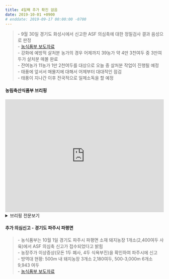 ```yaml
---
title: 4일째 추가 확진 없음
date: 2019-10-01 +0900
# enddate: 2019-09-17 00:00:00 -0700
---
```

> \- 9월 30일 경기도 화성시에서 신고한 ASF 의심축에 대한 정밀검사 결과 음성으로 판정  
> \- [농식품부 보도자료](http://www.mafra.go.kr/FMD-AI/2095/subview.do?enc=Zm5jdDF8QEB8JTJGYmJzJTJGRk1ELUFJJTJGMzU0JTJGMzIxNTI5JTJGYXJ0Y2xWaWV3LmRvJTNGcmdzRW5kZGVTdHIlM0QlMjZiYnNPcGVuV3JkU2VxJTNEJTI2cGFnZSUzRDElMjZyb3clM0QxMCUyNnBhc3N3b3JkJTNEJTI2cmdzQmduZGVTdHIlM0QlMjZiYnNDbFNlcSUzRCUyNnNyY2hDb2x1bW4lM0QlMjZpc1ZpZXdNaW5lJTNEZmFsc2UlMjZzcmNoV3JkJTNEJTI2)  
> \- 강화에 예방적 살처분 농가의 경우 어제까지 39농가 약 4만 3천여두 중 3만여두가 살처분 매몰 완료  
> \- 잔여농가 11농가 1만 2천여두를 대상으로 오늘 중 살처분 작업이 진행될 예정  
> \- 태풍에 앞서서 매몰지에 대해서 어제부터 대대적인 점검  
> \- 태풍이 지나간 이후 전국적으로 일제소독을 할 예정  

#### 농림축산식품부 브리핑
<iframe width="100%" height="360" src="https://www.youtube.com/embed/3WIcRdzalLo" frameborder="0" allow="accelerometer; autoplay; encrypted-media; gyroscope; picture-in-picture" allowfullscreen></iframe>

<details>
<summary>브리핑 전문보기</summary>
<div markdown="1">

안녕하십니까 방역정책국장입니다. 오늘 아프리카돼지열병 주요 방역조치사항 설명드리겠습니다. 화성신고건입니다. 어제 경기도 화성시 소재 양돈농장에서 가축위생방역지원본부 전화예찰 도중에 모돈 1두가 유산되고 다른 모돈 1두에서 식욕부진이 있다는 의심신고가 접수되었으나 농림축산식품부의 정밀검사결과 최종 음성으로 확인되었습니다. 경기도와 방역본부 등 광역기관에서는 긴급행동지침에 따라 초동대응팀을 파견하여 차량, 출입자통제 및 소독 등 초동대응을 수행한 바가 있습니다.

살처분 현황입니다. 어제는 3개 농장의 예방적 살처분 농가를 중심으로 작업이 진행되었으며 잔여 농장에 대해서는 태풍에 대비하여 가능한 오늘중으로 완료될수 있도록 노력할 예정입니다. 강화에 예방적 살처분 농가의 경우 어제까지 39농가 약 4만 3천여두 중 3만여두가 살처분 매몰 완료되었고, 잔여농가 11농가 1만 2천여두를 대상으로 오늘 중 살처분 작업이 진행될 예정입니다.

태풍에 앞서서 매몰지에 대해서 어제부터 현지에 파견된 농식품부 기동방역단과 검역본부 특별방역단 합동으로 전체신규 매몰지에 대한 배수로 확보, 비닐피복, 울타리설치 및 생석회 적정도포 여부등 매몰지를 점검하고 있습니다. 오늘까지 나머지 매몰지에 대해서도 점검을 실시할 예정이고, 특히 비닐 피복 등 태풍을 고려하여 사전 대비에 철저히 기하고 이씃ㅂ니다. 태풍이 지나간 후에는 전국 일제소독을 할 예정으로 사둔 소독약과 생석회 여분을 충분히 확보하는 등 사전준비에 만반을 기하고 있습니다.

중점관리지역에 대한 방역관리입니다. 경기북부중점관리지역 내에서 운행된 차량은 경기북부 이외 다른 지역으로 이동이 지속적으로 금지되고 있습니다. 타지역으로 이동 우려 차량에 대해서는 사전경고 및 복귀조치 등의 조치를 취한 바 있습니다. 어제도 중점관리지역에는 소독차량 416대를 동원하여 대대적인 소독을 실시하고 있고 전국적으로도 가용 가능한 모든 소독차량, 장비를 동원하여 지속적으로 소독을 실시하고 있습니다. 이상 마치겠습니다.

</div>
</details>

#### 추가 의심신고 - 경기도 파주시 파평면
> \- 농식품부는 10월 1일 경기도 파주시 파평면 소재 돼지농장 1개소(2,400여두 사육)에서 ASF 의심축 신고가 접수되었다고 밝힘  
> \- 농장주가 이상증상(모돈 1두 폐사, 4두 식욕부진)을 확인하여 파주시에 신고  
> \- 방역대 현황: 500m 내 돼지농장 3개소 2,180여두, 500-3,000m 6개소 9,943 여두  
> \- [농식품부 보도자료](http://www.mafra.go.kr/FMD-AI/2095/subview.do?enc=Zm5jdDF8QEB8JTJGYmJzJTJGRk1ELUFJJTJGMzU0JTJGMzIxNTQzJTJGYXJ0Y2xWaWV3LmRvJTNGYmJzQ2xTZXElM0QlMjZyZ3NFbmRkZVN0ciUzRCUyNmJic09wZW5XcmRTZXElM0QlMjZyZ3NCZ25kZVN0ciUzRCUyNnBhc3N3b3JkJTNEJTI2c3JjaENvbHVtbiUzRCUyNnJvdyUzRDEwJTI2aXNWaWV3TWluZSUzRGZhbHNlJTI2cGFnZSUzRDElMjZzcmNoV3JkJTNEJTI2)  

